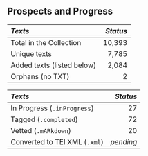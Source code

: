 ## Prospects and Progress

| *Texts* | *Status* |
|:--- | ------:|
| Total in the Collection | 10,393 |
| Unique texts | 7,785 |
| Added texts (listed below) | 2,084 |
| Orphans (no TXT) | 2 |

| *Texts* | *Status* |
|:--- | ------:|
| In Progress (`.inProgress`) | 27 |
| Tagged (`.completed`) | 72 |
| Vetted (`.mARkdown`) | 20 |
| Converted to TEI XML  (`.xml`) | _pending_ |
